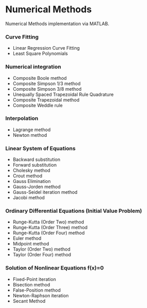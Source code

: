 # Numerical Methods

Numerical Methods implementation via MATLAB.

### Curve Fitting
- Linear Regression Curve Fitting
- Least Square Polynomials 

### Numerical integration
- Composite Boole method
- Composite Simpson 1/3 method
- Composite Simpson 3/8 method
- Unequally Spaced Trapezoidal Rule Quadrature
- Composite Trapezoidal method
- Composite Weddle rule

### Interpolation
- Lagrange method
- Newton method

### Linear System of Equations
- Backward substitution
- Forward substitution
- Cholesky method
- Crout method
- Gauss Elimination
- Gauss-Jorden method 
- Gauss-Seidel iteration method
- Jacobi method

### Ordinary Differential Equations (Initial Value Problem)
- Runge-Kutta (Order Two) method
- Runge-Kutta (Order Three) method
- Runge-Kutta (Order Four) method
- Euler method
- Midpoint method
- Taylor (Order Two) method
- Taylor (Order Four) method

### Solution of Nonlinear Equations f(x)=0
- Fixed-Point iteration
- Bisection method
- False-Position method
- Newton-Raphson iteration
- Secant Method
